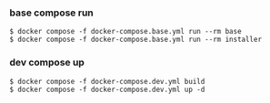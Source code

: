 ### base compose run

```
$ docker compose -f docker-compose.base.yml run --rm base
$ docker compose -f docker-compose.base.yml run --rm installer
```

### dev compose up

```
$ docker compose -f docker-compose.dev.yml build
$ docker compose -f docker-compose.dev.yml up -d
```
